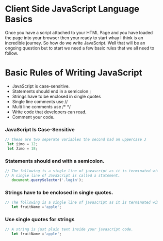# Client Side JavaScript Language Basics
Once you have a script attached to your HTML Page and you have loaded the page into your browser then your ready to start whay I think is an incredible journey.  So how do we write JavaScript. Well that will be an ongoing question but to start we need a few basic rules that we all need to follow.

# Basic Rules of Writing JavaScript
- JavaScript is case-sensitive.
- Statements should end in a semicolon  ;
- Strings have to be enclosed in single quotes
- Single line comments use //
- Multi line comments use /*    */
- Write code that developers can read.
- Comment your code.

### JavaScript Is Case-Sensitive 
```javascript
// these are two seperate variables the second had an uppercase J
 let jimo = 12;
 let Jimo = 18;
```

### Statements should end with a semicolon.
```javascript
// The following is a single line of javascript as it is terminated with a semicolon.. 
// A single line of JavaScript is called a statement.
   document.querySelector('.login');
```

### Strings have to be enclosed in single quotes.
```javascript
// The following is a single line of javascript as it is terminated with a semicolon.. 
   let fruitName ='apple';
```

### Use single quotes for strings
```javascript
// A string is just plain text inside your javascript code.
   let fruitName ='apple';
```

 